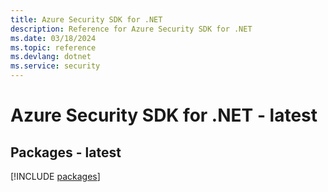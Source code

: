 ```yaml
---
title: Azure Security SDK for .NET
description: Reference for Azure Security SDK for .NET
ms.date: 03/18/2024
ms.topic: reference
ms.devlang: dotnet
ms.service: security
---
```

# Azure Security SDK for .NET - latest
## Packages - latest
[!INCLUDE [packages](security-index.md)]